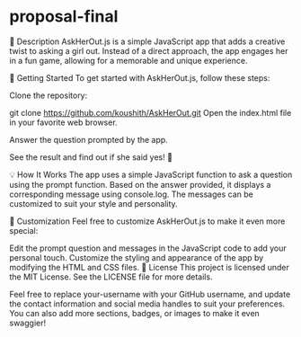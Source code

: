 # proposal-final
📖 Description
AskHerOut.js is a simple JavaScript app that adds a creative twist to asking a girl out. Instead of a direct approach, the app engages her in a fun game, allowing for a memorable and unique experience.

🚀 Getting Started
To get started with AskHerOut.js, follow these steps:

Clone the repository:

git clone https://github.com/koushith/AskHerOut.git
Open the index.html file in your favorite web browser.

Answer the question prompted by the app.

See the result and find out if she said yes! 🎉

💡 How It Works
The app uses a simple JavaScript function to ask a question using the prompt function. Based on the answer provided, it displays a corresponding message using console.log. The messages can be customized to suit your style and personality.

🎈 Customization
Feel free to customize AskHerOut.js to make it even more special:

Edit the prompt question and messages in the JavaScript code to add your personal touch.
Customize the styling and appearance of the app by modifying the HTML and CSS files.
📄 License
This project is licensed under the MIT License. See the LICENSE file for more details.

Feel free to replace your-username with your GitHub username, and update the contact information and social media handles to suit your preferences. You can also add more sections, badges, or images to make it even swaggier!
